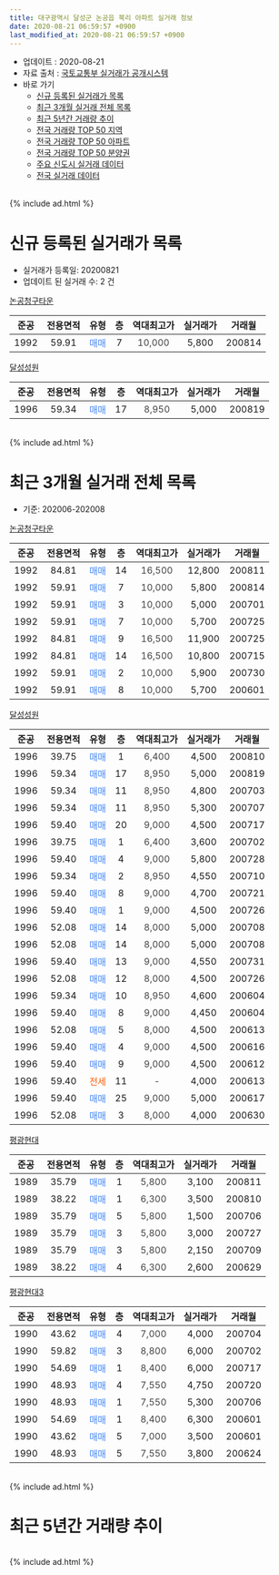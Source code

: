 ```yaml
---
title: 대구광역시 달성군 논공읍 북리 아파트 실거래 정보
date: 2020-08-21 06:59:57 +0900
last_modified_at: 2020-08-21 06:59:57 +0900
---
```


* 업데이트 : 2020-08-21
* 자료 출처 : [국토교통부 실거래가 공개시스템](http://rt.molit.go.kr)
* 바로 가기
    * [신규 등록된 실거래가 목록](#신규-등록된-실거래가-목록)
    * [최근 3개월 실거래 전체 목록](#최근-3개월-실거래-전체-목록)
    * [최근 5년간 거래량 추이](#최근-5년간-거래량-추이)
    * [전국 거래량 TOP 50 지역](https://inasie.github.io/apt-trade-info/최근-3개월-전국에서-가장-거래가-많이-발생한-지역)
    * [전국 거래량 TOP 50 아파트](https://inasie.github.io/apt-trade-info/최근-3개월-전국에서-가장-거래가-많이-발생한-아파트)
    * [전국 거래량 TOP 50 분양권](https://inasie.github.io/apt-trade-info/최근-3개월-전국에서-가장-거래가-많이-발생한-분양권)
    * [주요 신도시 실거래 데이터](https://inasie.github.io/apt-trade-info/주요-신도시)
    * [전국 실거래 데이터](https://inasie.github.io/apt-trade-info/전국)
<br>
{% include ad.html %}
<br>

# 신규 등록된 실거래가 목록
* 실거래가 등록일: 20200821
* 업데이트 된 실거래 수: 2 건


[논공청구타운](https://search.naver.com/search.naver?query=%EB%8C%80%EA%B5%AC%EA%B4%91%EC%97%AD%EC%8B%9C+%EB%8B%AC%EC%84%B1%EA%B5%B0+%EB%85%BC%EA%B3%B5%EC%9D%8D+%EB%B6%81%EB%A6%AC+%EB%85%BC%EA%B3%B5%EC%B2%AD%EA%B5%AC%ED%83%80%EC%9A%B4)

|준공|전용면적|유형|층|역대최고가|실거래가|거래월|
|:---:|:---:|:---:|:---:|:---:|:---:|:---:|
|1992|59.91|<span style="color:#4285f3">매매</span>|7|<span style="color:#444444">10,000</span>|5,800|200814|

[달성성원](https://search.naver.com/search.naver?query=%EB%8C%80%EA%B5%AC%EA%B4%91%EC%97%AD%EC%8B%9C+%EB%8B%AC%EC%84%B1%EA%B5%B0+%EB%85%BC%EA%B3%B5%EC%9D%8D+%EB%B6%81%EB%A6%AC+%EB%8B%AC%EC%84%B1%EC%84%B1%EC%9B%90)

|준공|전용면적|유형|층|역대최고가|실거래가|거래월|
|:---:|:---:|:---:|:---:|:---:|:---:|:---:|
|1996|59.34|<span style="color:#4285f3">매매</span>|17|<span style="color:#444444">8,950</span>|5,000|200819|


<br>
{% include ad.html %}
<br>

# 최근 3개월 실거래 전체 목록
* 기준: 202006-202008


[논공청구타운](https://search.naver.com/search.naver?query=%EB%8C%80%EA%B5%AC%EA%B4%91%EC%97%AD%EC%8B%9C+%EB%8B%AC%EC%84%B1%EA%B5%B0+%EB%85%BC%EA%B3%B5%EC%9D%8D+%EB%B6%81%EB%A6%AC+%EB%85%BC%EA%B3%B5%EC%B2%AD%EA%B5%AC%ED%83%80%EC%9A%B4)

|준공|전용면적|유형|층|역대최고가|실거래가|거래월|
|:---:|:---:|:---:|:---:|:---:|:---:|:---:|
|1992|84.81|<span style="color:#4285f3">매매</span>|14|<span style="color:#444444">16,500</span>|12,800|200811|
|1992|59.91|<span style="color:#4285f3">매매</span>|7|<span style="color:#444444">10,000</span>|5,800|200814|
|1992|59.91|<span style="color:#4285f3">매매</span>|3|<span style="color:#444444">10,000</span>|5,000|200701|
|1992|59.91|<span style="color:#4285f3">매매</span>|7|<span style="color:#444444">10,000</span>|5,700|200725|
|1992|84.81|<span style="color:#4285f3">매매</span>|9|<span style="color:#444444">16,500</span>|11,900|200725|
|1992|84.81|<span style="color:#4285f3">매매</span>|14|<span style="color:#444444">16,500</span>|10,800|200715|
|1992|59.91|<span style="color:#4285f3">매매</span>|2|<span style="color:#444444">10,000</span>|5,900|200730|
|1992|59.91|<span style="color:#4285f3">매매</span>|8|<span style="color:#444444">10,000</span>|5,700|200601|

[달성성원](https://search.naver.com/search.naver?query=%EB%8C%80%EA%B5%AC%EA%B4%91%EC%97%AD%EC%8B%9C+%EB%8B%AC%EC%84%B1%EA%B5%B0+%EB%85%BC%EA%B3%B5%EC%9D%8D+%EB%B6%81%EB%A6%AC+%EB%8B%AC%EC%84%B1%EC%84%B1%EC%9B%90)

|준공|전용면적|유형|층|역대최고가|실거래가|거래월|
|:---:|:---:|:---:|:---:|:---:|:---:|:---:|
|1996|39.75|<span style="color:#4285f3">매매</span>|1|<span style="color:#444444">6,400</span>|4,500|200810|
|1996|59.34|<span style="color:#4285f3">매매</span>|17|<span style="color:#444444">8,950</span>|5,000|200819|
|1996|59.34|<span style="color:#4285f3">매매</span>|11|<span style="color:#444444">8,950</span>|4,800|200703|
|1996|59.34|<span style="color:#4285f3">매매</span>|11|<span style="color:#444444">8,950</span>|5,300|200707|
|1996|59.40|<span style="color:#4285f3">매매</span>|20|<span style="color:#444444">9,000</span>|4,500|200717|
|1996|39.75|<span style="color:#4285f3">매매</span>|1|<span style="color:#444444">6,400</span>|3,600|200702|
|1996|59.40|<span style="color:#4285f3">매매</span>|4|<span style="color:#444444">9,000</span>|5,800|200728|
|1996|59.34|<span style="color:#4285f3">매매</span>|2|<span style="color:#444444">8,950</span>|4,550|200710|
|1996|59.40|<span style="color:#4285f3">매매</span>|8|<span style="color:#444444">9,000</span>|4,700|200721|
|1996|59.40|<span style="color:#4285f3">매매</span>|1|<span style="color:#444444">9,000</span>|4,500|200726|
|1996|52.08|<span style="color:#4285f3">매매</span>|14|<span style="color:#444444">8,000</span>|5,000|200708|
|1996|52.08|<span style="color:#4285f3">매매</span>|14|<span style="color:#444444">8,000</span>|5,000|200708|
|1996|59.40|<span style="color:#4285f3">매매</span>|13|<span style="color:#444444">9,000</span>|4,550|200731|
|1996|52.08|<span style="color:#4285f3">매매</span>|12|<span style="color:#444444">8,000</span>|4,500|200726|
|1996|59.34|<span style="color:#4285f3">매매</span>|10|<span style="color:#444444">8,950</span>|4,600|200604|
|1996|59.40|<span style="color:#4285f3">매매</span>|8|<span style="color:#444444">9,000</span>|4,450|200604|
|1996|52.08|<span style="color:#4285f3">매매</span>|5|<span style="color:#444444">8,000</span>|4,500|200613|
|1996|59.40|<span style="color:#4285f3">매매</span>|4|<span style="color:#444444">9,000</span>|4,500|200616|
|1996|59.40|<span style="color:#4285f3">매매</span>|9|<span style="color:#444444">9,000</span>|4,500|200612|
|1996|59.40|<span style="color:#ff5a00">전세</span>|11|<span style="color:#444444">-</span>|4,000|200613|
|1996|59.40|<span style="color:#4285f3">매매</span>|25|<span style="color:#444444">9,000</span>|5,000|200617|
|1996|52.08|<span style="color:#4285f3">매매</span>|3|<span style="color:#444444">8,000</span>|4,000|200630|

[평광현대](https://search.naver.com/search.naver?query=%EB%8C%80%EA%B5%AC%EA%B4%91%EC%97%AD%EC%8B%9C+%EB%8B%AC%EC%84%B1%EA%B5%B0+%EB%85%BC%EA%B3%B5%EC%9D%8D+%EB%B6%81%EB%A6%AC+%ED%8F%89%EA%B4%91%ED%98%84%EB%8C%80)

|준공|전용면적|유형|층|역대최고가|실거래가|거래월|
|:---:|:---:|:---:|:---:|:---:|:---:|:---:|
|1989|35.79|<span style="color:#4285f3">매매</span>|1|<span style="color:#444444">5,800</span>|3,100|200811|
|1989|38.22|<span style="color:#4285f3">매매</span>|1|<span style="color:#444444">6,300</span>|3,500|200810|
|1989|35.79|<span style="color:#4285f3">매매</span>|5|<span style="color:#444444">5,800</span>|1,500|200706|
|1989|35.79|<span style="color:#4285f3">매매</span>|3|<span style="color:#444444">5,800</span>|3,000|200727|
|1989|35.79|<span style="color:#4285f3">매매</span>|3|<span style="color:#444444">5,800</span>|2,150|200709|
|1989|38.22|<span style="color:#4285f3">매매</span>|4|<span style="color:#444444">6,300</span>|2,600|200629|

[평광현대3](https://search.naver.com/search.naver?query=%EB%8C%80%EA%B5%AC%EA%B4%91%EC%97%AD%EC%8B%9C+%EB%8B%AC%EC%84%B1%EA%B5%B0+%EB%85%BC%EA%B3%B5%EC%9D%8D+%EB%B6%81%EB%A6%AC+%ED%8F%89%EA%B4%91%ED%98%84%EB%8C%803)

|준공|전용면적|유형|층|역대최고가|실거래가|거래월|
|:---:|:---:|:---:|:---:|:---:|:---:|:---:|
|1990|43.62|<span style="color:#4285f3">매매</span>|4|<span style="color:#444444">7,000</span>|4,000|200704|
|1990|59.82|<span style="color:#4285f3">매매</span>|3|<span style="color:#444444">8,800</span>|6,000|200702|
|1990|54.69|<span style="color:#4285f3">매매</span>|1|<span style="color:#444444">8,400</span>|6,000|200717|
|1990|48.93|<span style="color:#4285f3">매매</span>|4|<span style="color:#444444">7,550</span>|4,750|200720|
|1990|48.93|<span style="color:#4285f3">매매</span>|1|<span style="color:#444444">7,550</span>|5,300|200706|
|1990|54.69|<span style="color:#4285f3">매매</span>|1|<span style="color:#444444">8,400</span>|6,300|200601|
|1990|43.62|<span style="color:#4285f3">매매</span>|5|<span style="color:#444444">7,000</span>|3,500|200601|
|1990|48.93|<span style="color:#4285f3">매매</span>|5|<span style="color:#444444">7,550</span>|3,800|200624|


<br>
{% include ad.html %}
<br>

# 최근 5년간 거래량 추이


<div style="width:100%;">
    <canvas id="deal_progress" height="200"></canvas>
</div>

<script>
new Chart(document.getElementById("deal_progress"), {
    type: 'line',
    data: {
        labels: ['201508','201509','201510','201511','201512','201601','201602','201603','201604','201605','201606','201607','201608','201609','201610','201611','201612','201701','201702','201703','201704','201705','201706','201707','201708','201709','201710','201711','201712','201801','201802','201803','201804','201805','201806','201807','201808','201809','201810','201811','201812','201901','201902','201903','201904','201905','201906','201907','201908','201909','201910','201911','201912','202001','202002','202003','202004','202005','202006','202007','202008'],
        datasets: [{
            label: '매매',
            pointRadius: 1,
            data: [12, 15, 22, 15, 12, 13, 13, 13, 12, 18, 24, 19, 27, 14, 17, 15, 11, 16, 19, 15, 17, 13, 16, 18, 10, 10, 10, 14, 7, 17, 11, 11, 9, 11, 6, 12, 13, 11, 15, 17, 9, 16, 16, 10, 10, 18, 11, 16, 8, 9, 21, 11, 15, 9, 12, 10, 11, 14, 12, 25, 6],
            borderColor: "rgba(255, 201, 14, 1)",
            backgroundColor: "rgba(255, 201, 14, 0.5)",
            fill: false,
            lineTension: 0
        },{
            label: '전월세',
            pointRadius: 1,
            data: [7, 9, 11, 10, 11, 9, 10, 5, 7, 11, 5, 3, 10, 5, 12, 6, 2, 3, 9, 14, 2, 8, 5, 7, 5, 6, 6, 4, 4, 6, 7, 3, 8, 7, 1, 0, 7, 3, 5, 5, 5, 2, 3, 3, 3, 4, 2, 6, 4, 2, 5, 5, 4, 4, 8, 1, 3, 5, 1, 0, 0],
            borderColor: "rgba(0, 141, 185, 1)",
            backgroundColor: "rgba(0, 141, 185, 0.5)",
            fill: false,
            lineTension: 0
        }
        ]
    },
    options: {
        responsive: true,
        title: {
            display: false
        },
        tooltips: {
            mode: 'index',
            intersect: false
        },
        hover: {
            mode: 'nearest',
            intersect: true
        },
        scales: {
            xAxes: [{
                display: true,
                scaleLabel: {
                    display: true,
                    labelString: '년/월'
                }
            }],
            yAxes: [{
                display: true,
                ticks: {
                    suggestedMin: 0,
                },
                scaleLabel: {
                    display: true,
                    labelString: '실거래 수'
                }
            }]
        }
    }
});

</script>


<br>
{% include ad.html %}
<br>

